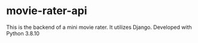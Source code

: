 # movie-rater-api
This is the backend of a mini movie rater. It utilizes Django.
Developed with Python 3.8.10
